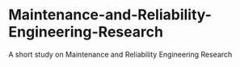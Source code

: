 # Maintenance-and-Reliability-Engineering-Research
A short study on Maintenance and Reliability Engineering Research
